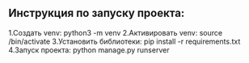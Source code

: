 Инструкция по запуску проекта:
-------------------------------------------
1.Создать venv: python3 -m venv <venv-name>
2.Активировать venv: source <venv-name>/bin/activate
3.Установить библиотеки: pip install -r requirements.txt
4.Запуск проекта: python manage.py runserver